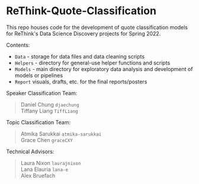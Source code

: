 # ReThink-Quote-Classification
This repo houses code for the development of quote classification models for ReThink's Data Science Discovery projects for Spring 2022. 

Contents:
- `Data` - storage for data files and data cleaning scripts
- `Helpers` - directory for general-use helper functions and scripts
- `Models` - main directory for exploratory data analysis and development of models or pipelines
- `Report` visuals, drafts, etc. for the final reports/posters

Speaker Classification Team:
> Daniel Chung `djaechung` <br /> Tiffany Liang `TiffLiang`

Topic Classification Team:
> Atmika Sarukkai `atmika-sarukkai ` <br /> Grace Chen `graceCXY` 

Technical Advisors:
> Laura Nixon `laurajnixon` <br /> Lana Elauria `lana-e` <br /> Alex Bruefach
